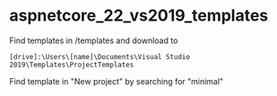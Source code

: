 # aspnetcore_22_vs2019_templates

Find templates in /templates and download to

```
[drive]:\Users\[name]\Documents\Visual Studio 2019\Templates\ProjectTemplates
```

Find template in "New project" by searching for "minimal"
